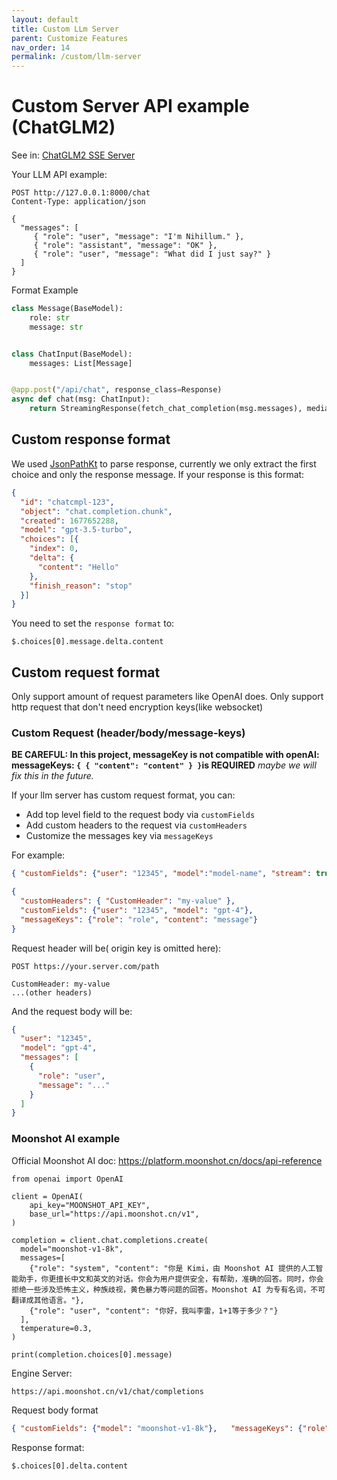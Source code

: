```yaml
---
layout: default
title: Custom LLm Server
parent: Customize Features
nav_order: 14
permalink: /custom/llm-server
---
```


# Custom Server API example (ChatGLM2)

See in: [ChatGLM2 SSE Server](../example/custom_llm_server/chatglm_sse.py)

Your LLM API example:

```http-request
POST http://127.0.0.1:8000/chat
Content-Type: application/json

{
  "messages": [
     { "role": "user", "message": "I'm Nihillum." },
     { "role": "assistant", "message": "OK" },
     { "role": "user", "message": "What did I just say?" }
  ]
}
```

Format Example

```python
class Message(BaseModel):
    role: str
    message: str


class ChatInput(BaseModel):
    messages: List[Message]


@app.post("/api/chat", response_class=Response)
async def chat(msg: ChatInput):
    return StreamingResponse(fetch_chat_completion(msg.messages), media_type="text/event-stream")
```

## Custom response format

We used [JsonPathKt](https://github.com/codeniko/JsonPathKt) to parse response,
currently we only extract the first choice and only the response message.
If your response is this format: 

```json
{
  "id": "chatcmpl-123",
  "object": "chat.completion.chunk",
  "created": 1677652288,
  "model": "gpt-3.5-turbo",
  "choices": [{
    "index": 0,
    "delta": {
      "content": "Hello"
    },
    "finish_reason": "stop"
  }]
}
```
You need to set the `response format` to:

```text
$.choices[0].message.delta.content
```

## Custom request format

Only support amount of request parameters like OpenAI does.
Only support http request that don't need encryption keys(like websocket)


### Custom Request (header/body/message-keys)

**BE CAREFUL: In this project, messageKey is not compatible with openAI: messageKeys: `{ { "content": "content" } }`is REQUIRED** *maybe we will fix this in the future.*

If your llm server has custom request format, you can:

- Add top level field to the request body via `customFields`
- Add custom headers to the request via `customHeaders`
- Customize the messages key via `messageKeys`

For example:

```json
{ "customFields": {"user": "12345", "model":"model-name", "stream": true},  "messageKeys": { "content": "content" }}
```



```json
{
  "customHeaders": { "CustomHeader": "my-value" },
  "customFields": {"user": "12345", "model": "gpt-4"},
  "messageKeys": {"role": "role", "content": "message"}
}
```

Request header will be( origin key is omitted here):

```http-request
POST https://your.server.com/path

CustomHeader: my-value
...(other headers)
```

And the request body will be:

```json
{
  "user": "12345",
  "model": "gpt-4",
  "messages": [
    {
      "role": "user",
      "message": "..."
    }
  ]
}
```

### Moonshot AI example

Official Moonshot AI doc: https://platform.moonshot.cn/docs/api-reference

```
from openai import OpenAI

client = OpenAI(
    api_key="MOONSHOT_API_KEY",
    base_url="https://api.moonshot.cn/v1",
)

completion = client.chat.completions.create(
  model="moonshot-v1-8k",
  messages=[ 
    {"role": "system", "content": "你是 Kimi，由 Moonshot AI 提供的人工智能助手，你更擅长中文和英文的对话。你会为用户提供安全，有帮助，准确的回答。同时，你会拒绝一些涉及恐怖主义，种族歧视，黄色暴力等问题的回答。Moonshot AI 为专有名词，不可翻译成其他语言。"},
    {"role": "user", "content": "你好，我叫李雷，1+1等于多少？"}
  ],
  temperature=0.3,
)

print(completion.choices[0].message)
```

Engine Server:

```
https://api.moonshot.cn/v1/chat/completions 
```

Request body format

```json
{ "customFields": {"model": "moonshot-v1-8k"},   "messageKeys": {"role": "role", "content": "content"} }
```

Response format:

```
$.choices[0].delta.content 
```